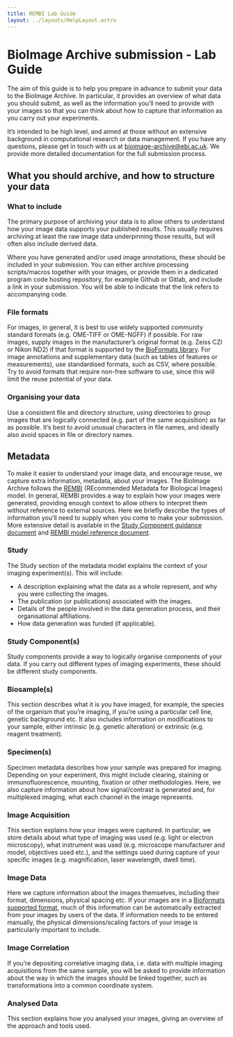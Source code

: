 ```yaml
---
title: REMBI Lab Guide
layout: ../layouts/HelpLayout.astro
---
```

# BioImage Archive submission - Lab Guide

The aim of this guide is to help you prepare in advance to submit your data to the BioImage Archive. In particular, it provides an overview of what data you should submit, as well as the information you’ll need to provide with your images so that you can think about how to capture that information as you carry out your experiments.

It’s intended to be high level, and aimed at those without an extensive background in computational research or data management. If you have any questions, please get in touch with us at [bioimage-archive@ebi.ac.uk](mailto:bioimage-archive@ebi.ac.uk). We provide more detailed documentation for the full submission process.

## What you should archive, and how to structure your data

### What to include

The primary purpose of archiving your data is to allow others to understand how your image data supports your published results. This usually requires archiving at least the raw image data underpinning those results, but will often also include derived data.

Where you have generated and/or used image annotations, these should be included in your submission. You can either archive processing scripts/macros together with your images, or provide them in a dedicated program code hosting repository, for example Github or Gitlab, and include a link in your submission. You will be able to indicate that the link refers to accompanying code.

### File formats

For images, in general, it is best to use widely supported community standard formats (e.g. OME-TIFF or OME-NGFF) if possible. For raw images, supply images in the manufacturer’s original format (e.g. Zeiss CZI or Nikon ND2) if that format is supported by the [BioFormats library](https://www.openmicroscopy.org/bio-formats/). For image annotations and supplementary data (such as tables of features or measurements), use standardised formats, such as CSV, where possible. Try to avoid formats that require non-free software to use, since this will limit the reuse potential of your data.

### Organising your data

Use a consistent file and directory structure, using directories to group images that are logically connected (e.g. part of the same acquisition) as far as possible. It’s best to avoid unusual characters in file names, and ideally also avoid spaces in file or directory names.

## Metadata

To make it easier to understand your image data, and encourage reuse, we capture extra information, metadata, about your images. The BioImage Archive follows the [REMBI](https://doi.org/10.1038/s41592-021-01166-8) (REcommended Metadata for Biological Images) model. In general, REMBI provides a way to explain how your images were generated, providing enough context to allow others to interpret them without reference to external sources. Here we briefly describe the types of information you’ll need to supply when you come to make your submission. More extensive detail is available in the [Study Component guidance document](/rembihelpexamples) and [REMBI model reference document](/rembimodelreference).


### Study

The Study section of the metadata model explains the context of your imaging experiment(s). This will include:

* A description explaining what the data as a whole represent, and why you were collecting the images. 
* The publication (or publications) associated with the images.
* Details of the people involved in the data generation process, and their organisational affiliations.
* How data generation was funded (if applicable).


### Study Component(s)

Study components provide a way to logically organise components of your data. If you carry out different types of imaging experiments, these should be different study components.


### Biosample(s)

This section describes what it is you have imaged, for example, the species of the organism that you’re imaging, if you’re using a particular cell line, genetic background etc. It also includes information on modifications to your sample, either intrinsic (e.g. genetic alteration) or extrinsic (e.g. reagent treatment). 


### Specimen(s)

Specimen metadata describes how your sample was prepared for imaging. Depending on your experiment, this might include clearing, staining or immunofluorescence, mounting, fixation or other methodologies. Here, we also capture information about how signal/contrast is generated and, for multiplexed imaging, what each channel in the image represents.


### Image Acquisition

This section explains how your images were captured. In particular, we store details about what type of imaging was used (e.g. light or electron microscopy), what instrument was used (e.g. microscope manufacturer and model, objectives used etc.), and the settings used during capture of your specific images (e.g. magnification, laser wavelength, dwell time). 


### Image Data

Here we capture information about the images themselves, including their format, dimensions, physical spacing etc. If your images are in a [Bioformats supported format](https://docs.openmicroscopy.org/bio-formats/6.11.0/supported-formats.html), much of this information can be automatically extracted from your images by users of the data. If information needs to be entered manually, the physical dimensions/scaling factors of your image is particularly important to include.


### Image Correlation

If you’re depositing correlative imaging data, i.e. data with multiple imaging acquisitions from the same sample, you will be asked to provide information about the way in which the images should be linked together, such as transformations into a common coordinate system.


### Analysed Data

This section explains how you analysed your images, giving an overview of the approach and tools used.